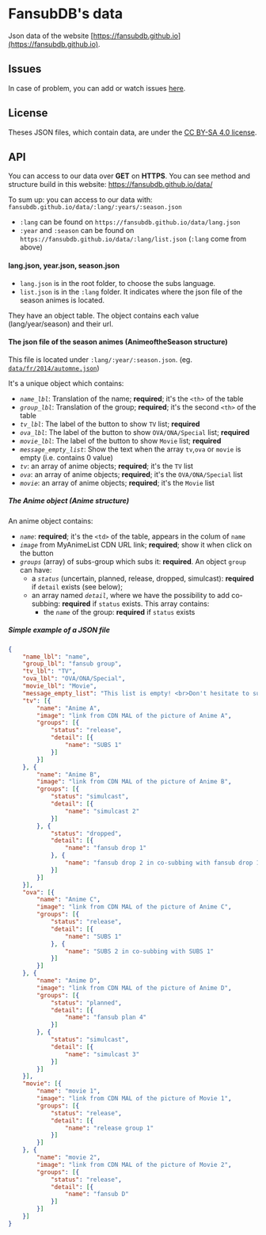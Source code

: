 # FansubDB's data

Json data of the website [https://fansubdb.github.io](https://fansubdb.github.io).

## Issues

In case of problem, you can add or watch issues [here](https://github.com/FansubDB/fansubdb.github.io/issues).

## License

Theses JSON files, which contain data, are under the [CC BY-SA 4.0 license][CCBYSA].

[CCBYSA]: http://creativecommons.org/licenses/by-sa/4.0/

## API

You can access to our data over **GET** on **HTTPS**. You can see method and structure build in this website: https://fansubdb.github.io/data/

To sum up: you can access to our data with: `fansubdb.github.io/data/:lang/:years/:season.json`
<br>
* `:lang` can be found on `https://fansubdb.github.io/data/lang.json`
* `:year` and `:season` can be found on `https://fansubdb.github.io/data/:lang/list.json` (`:lang` come from above)

#### lang.json, year.json, season.json

* `lang.json` is in the root folder, to choose the subs language.
* `list.json` is in the `:lang` folder. It indicates where the json file of the season animes is located.

They have an object table. The object contains each value (lang/year/season) and their url.

#### The json file of the season animes (AnimeoftheSeason structure)

This file is located under `:lang/:year/:season.json`. (eg. [`data/fr/2014/automne.json`][automne2014JSON])

It's a unique object which contains:

* *`name_lbl`*: Translation of the name; **required**; it's the `<th>` of the table
* *`group_lbl`*: Translation of the group; **required**; it's the second `<th>` of the table
* *`tv_lbl`*: The label of the button to show `TV` list; **required**
* *`ova_lbl`*: The label of the button to show `OVA/ONA/Special` list; **required**
* *`movie_lbl`*: The label of the button to show `Movie` list; **required**
* *`message_empty_list`*: Show the text when the array `tv`,`ova` or `movie` is empty (i.e. contains 0 value)
* *`tv`*: an array of anime objects; **required**; it's the `TV` list
* *`ova`*: an array of anime objects; **required**; it's the `OVA/ONA/Special` list
* *`movie`*: an array of anime objects; **required**; it's the `Movie` list

##### The Anime object (Anime structure)

An anime object contains:

* *`name`*: **required**; it's the `<td>` of the table, appears in the colum of `name`
* *`image`* from MyAnimeList CDN URL link; **required**; show it when click on the button
* *`groups`* (array) of subs-group which subs it: **required**. An object `group` can have:
	* a *`status`* (uncertain, planned, release, dropped, simulcast): **required** if `detail` exists (see below);
	* an array named *`detail`*, where we have the possibility to add co-subbing: **required** if `status` exists. This array contains:
		* the *`name`* of the group: **required** if `status` exists

##### Simple example of a JSON file

```json
{
	"name_lbl": "name",
	"group_lbl": "fansub group",
	"tv_lbl": "TV",
	"ova_lbl": "OVA/ONA/Special",
	"movie_lbl": "Movie",
	"message_empty_list": "This list is empty! <br>Don't hesitate to submit a PR.",
	"tv": [{
		"name": "Anime A",
		"image": "link from CDN MAL of the picture of Anime A",
		"groups": [{
			"status": "release",
			"detail": [{
				"name": "SUBS 1"
			}]
		}]
	}, {
		"name": "Anime B",
		"image": "link from CDN MAL of the picture of Anime B",
		"groups": [{
			"status": "simulcast",
			"detail": [{
				"name": "simulcast 2"
			}]
		}, {
			"status": "dropped",
			"detail": [{
				"name": "fansub drop 1"
			}, {
				"name": "fansub drop 2 in co-subbing with fansub drop 1"
			}]
		}]
	}],
	"ova": [{
		"name": "Anime C",
		"image": "link from CDN MAL of the picture of Anime C",
		"groups": [{
			"status": "release",
			"detail": [{
				"name": "SUBS 1"
			}, {
				"name": "SUBS 2 in co-subbing with SUBS 1"
			}]
		}]
	}, {
		"name": "Anime D",
		"image": "link from CDN MAL of the picture of Anime D",
		"groups": [{
			"status": "planned",
			"detail": [{
				"name": "fansub plan 4"
			}]
		}, {
			"status": "simulcast",
			"detail": [{
				"name": "simulcast 3"
			}]
		}]
	}],
	"movie": [{
		"name": "movie 1",
		"image": "link from CDN MAL of the picture of Movie 1",
		"groups": [{
			"status": "release",
			"detail": [{
				"name": "release group 1"
			}]
		}]
	}, {
		"name": "movie 2",
		"image": "link from CDN MAL of the picture of Movie 2",
		"groups": [{
			"status": "release",
			"detail": [{
				"name": "fansub D"
			}]
		}]
	}]
}
```

[automne2014JSON]: https://fansubdb.github.io/data/fr/2014/automne.json
